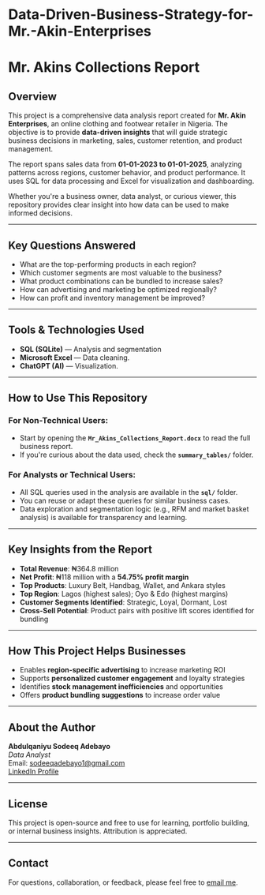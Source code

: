 # Data-Driven-Business-Strategy-for-Mr.-Akin-Enterprises

# Mr. Akins Collections Report

## Overview

This project is a comprehensive data analysis report created for **Mr. Akin Enterprises**, an online clothing and footwear retailer in Nigeria. The objective is to provide **data-driven insights** that will guide strategic business decisions in marketing, sales, customer retention, and product management.

The report spans sales data from **01-01-2023 to 01-01-2025**, analyzing patterns across regions, customer behavior, and product performance. It uses SQL for data processing and Excel for visualization and dashboarding.

Whether you're a business owner, data analyst, or curious viewer, this repository provides clear insight into how data can be used to make informed decisions.

---

## Key Questions Answered

- What are the top-performing products in each region?
- Which customer segments are most valuable to the business?
- What product combinations can be bundled to increase sales?
- How can advertising and marketing be optimized regionally?
- How can profit and inventory management be improved?

---

## Tools & Technologies Used

- **SQL (SQLite)** — Analysis and segmentation
- **Microsoft Excel** — Data cleaning.
- **ChatGPT (AI)** — Visualization.

---


## How to Use This Repository

### For Non-Technical Users:
- Start by opening the **`Mr_Akins_Collections_Report.docx`** to read the full business report.
- If you're curious about the data used, check the **`summary_tables/`** folder.

### For Analysts or Technical Users:
- All SQL queries used in the analysis are available in the **`sql/`** folder.
- You can reuse or adapt these queries for similar business cases.
- Data exploration and segmentation logic (e.g., RFM and market basket analysis) is available for transparency and learning.

---

## Key Insights from the Report

- **Total Revenue**: ₦364.8 million  
- **Net Profit**: ₦118 million with a **54.75% profit margin**  
- **Top Products**: Luxury Belt, Handbag, Wallet, and Ankara styles  
- **Top Region**: Lagos (highest sales); Oyo & Edo (highest margins)  
- **Customer Segments Identified**: Strategic, Loyal, Dormant, Lost  
- **Cross-Sell Potential**: Product pairs with positive lift scores identified for bundling

---

## How This Project Helps Businesses

- Enables **region-specific advertising** to increase marketing ROI
- Supports **personalized customer engagement** and loyalty strategies
- Identifies **stock management inefficiencies** and opportunities
- Offers **product bundling suggestions** to increase order value

---

## About the Author

**Abdulqaniyu Sodeeq Adebayo**  
*Data Analyst*  
Email: sodeeqadebayo1@gmail.com  
[LinkedIn Profile](https://www.linkedin.com/in/abdulganiyu-sodeeq-adebayo-aa980b338?utm_source=share&utm_campaign=share_via&utm_content=profile&utm_medium=android_app)

---

## License

This project is open-source and free to use for learning, portfolio building, or internal business insights. Attribution is appreciated.

---

## Contact

For questions, collaboration, or feedback, please feel free to [email me](mailto:sodeeqadebayo1@gmail.com).
